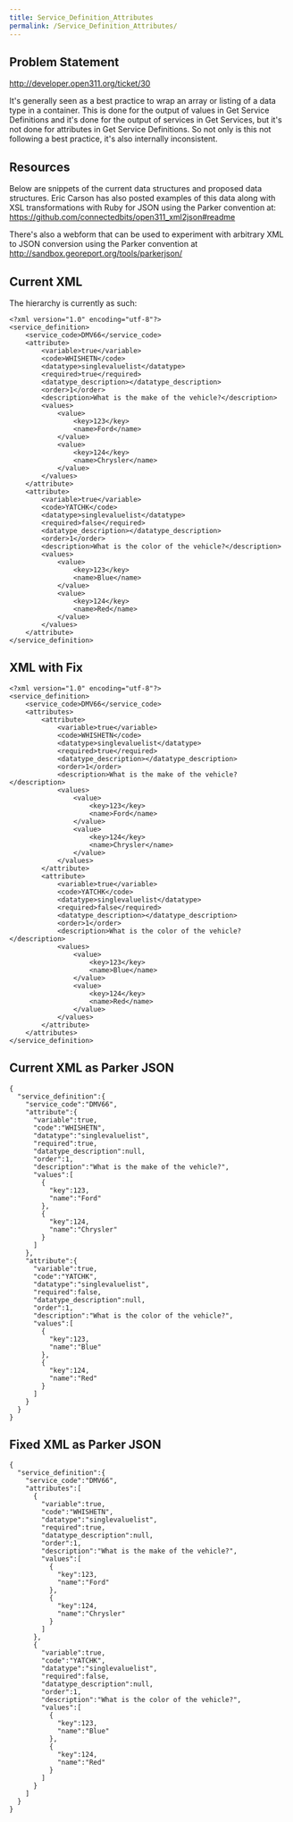 ```yaml
---
title: Service_Definition_Attributes
permalink: /Service_Definition_Attributes/
---
```


Problem Statement
-----------------

<http://developer.open311.org/ticket/30>

It's generally seen as a best practice to wrap an array or listing of a data type in a container. This is done for the output of values in Get Service Definitions and it's done for the output of services in Get Services, but it's not done for attributes in Get Service Definitions. So not only is this not following a best practice, it's also internally inconsistent.

Resources
---------

Below are snippets of the current data structures and proposed data structures. Eric Carson has also posted examples of this data along with XSL transformations with Ruby for JSON using the Parker convention at: <https://github.com/connectedbits/open311_xml2json#readme>

There's also a webform that can be used to experiment with arbitrary XML to JSON conversion using the Parker convention at <http://sandbox.georeport.org/tools/parkerjson/>

Current XML
-----------

The hierarchy is currently as such:

    <?xml version="1.0" encoding="utf-8"?>
    <service_definition>
        <service_code>DMV66</service_code>
        <attribute>
            <variable>true</variable>
            <code>WHISHETN</code>
            <datatype>singlevaluelist</datatype>
            <required>true</required>
            <datatype_description></datatype_description>
            <order>1</order>
            <description>What is the make of the vehicle?</description>
            <values>
                <value>
                    <key>123</key>
                    <name>Ford</name>
                </value>
                <value>
                    <key>124</key>
                    <name>Chrysler</name>
                </value>
            </values>
        </attribute>
        <attribute>
            <variable>true</variable>
            <code>YATCHK</code>
            <datatype>singlevaluelist</datatype>
            <required>false</required>
            <datatype_description></datatype_description>
            <order>1</order>
            <description>What is the color of the vehicle?</description>
            <values>
                <value>
                    <key>123</key>
                    <name>Blue</name>
                </value>
                <value>
                    <key>124</key>
                    <name>Red</name>
                </value>
            </values>
        </attribute>
    </service_definition>

XML with Fix
------------

    <?xml version="1.0" encoding="utf-8"?>
    <service_definition>
        <service_code>DMV66</service_code>
        <attributes>
            <attribute>
                <variable>true</variable>
                <code>WHISHETN</code>
                <datatype>singlevaluelist</datatype>
                <required>true</required>
                <datatype_description></datatype_description>
                <order>1</order>
                <description>What is the make of the vehicle?</description>
                <values>
                    <value>
                        <key>123</key>
                        <name>Ford</name>
                    </value>
                    <value>
                        <key>124</key>
                        <name>Chrysler</name>
                    </value>
                </values>
            </attribute>
            <attribute>
                <variable>true</variable>
                <code>YATCHK</code>
                <datatype>singlevaluelist</datatype>
                <required>false</required>
                <datatype_description></datatype_description>
                <order>1</order>
                <description>What is the color of the vehicle?</description>
                <values>
                    <value>
                        <key>123</key>
                        <name>Blue</name>
                    </value>
                    <value>
                        <key>124</key>
                        <name>Red</name>
                    </value>
                </values>
            </attribute>
        </attributes>
    </service_definition>

Current XML as Parker JSON
--------------------------

    {
      "service_definition":{
        "service_code":"DMV66",
        "attribute":{
          "variable":true,
          "code":"WHISHETN",
          "datatype":"singlevaluelist",
          "required":true,
          "datatype_description":null,
          "order":1,
          "description":"What is the make of the vehicle?",
          "values":[
            {
              "key":123,
              "name":"Ford"
            },
            {
              "key":124,
              "name":"Chrysler"
            }
          ]
        },
        "attribute":{
          "variable":true,
          "code":"YATCHK",
          "datatype":"singlevaluelist",
          "required":false,
          "datatype_description":null,
          "order":1,
          "description":"What is the color of the vehicle?",
          "values":[
            {
              "key":123,
              "name":"Blue"
            },
            {
              "key":124,
              "name":"Red"
            }
          ]
        }
      }
    }

Fixed XML as Parker JSON
------------------------

    {
      "service_definition":{
        "service_code":"DMV66",
        "attributes":[
          {
            "variable":true,
            "code":"WHISHETN",
            "datatype":"singlevaluelist",
            "required":true,
            "datatype_description":null,
            "order":1,
            "description":"What is the make of the vehicle?",
            "values":[
              {
                "key":123,
                "name":"Ford"
              },
              {
                "key":124,
                "name":"Chrysler"
              }
            ]
          },
          {
            "variable":true,
            "code":"YATCHK",
            "datatype":"singlevaluelist",
            "required":false,
            "datatype_description":null,
            "order":1,
            "description":"What is the color of the vehicle?",
            "values":[
              {
                "key":123,
                "name":"Blue"
              },
              {
                "key":124,
                "name":"Red"
              }
            ]
          }
        ]
      }
    }